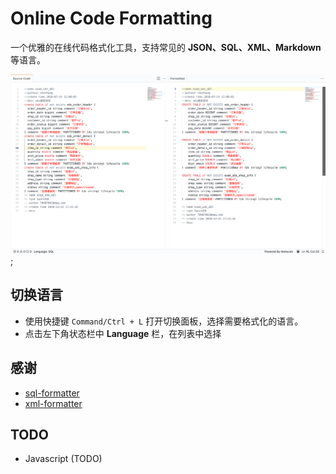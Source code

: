 # Online Code Formatting

一个优雅的在线代码格式化工具，支持常见的 **JSON、SQL、XML、Markdown** 等语言。

![screenshot](./screenshot.png);

## 切换语言

- 使用快捷键 `Command/Ctrl + L` 打开切换面板，选择需要格式化的语言。
- 点击左下角状态栏中 **Language** 栏，在列表中选择


## 感谢

- [sql-formatter](https://github.com/zeroturnaround/sql-formatter)
- [xml-formatter](https://github.com/chrisbottin/xml-formatter)

## TODO

- Javascript (TODO)

